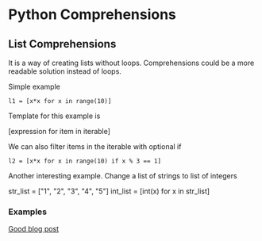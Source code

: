 #  Python Comprehensions


## List Comprehensions



It is a way of creating lists without loops.
Comprehensions could be a more readable solution instead of loops.



Simple example


	l1 = [x*x for x in range(10)]



Template for this example is

[expression for item in iterable]


We can also filter items in the iterable with optional if



	l2 = [x*x for x in range(10) if x % 3 == 1]

Another interesting example.
Change a list of strings to list of integers


str_list = ["1", "2", "3", "4", "5"]
int_list = [int(x) for x in str_list]




### Examples

[Good blog post](https://towardsdatascience.com/11-examples-to-master-python-list-comprehensions-33c681b56212)